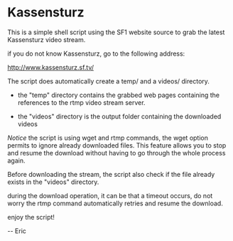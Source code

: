 Kassensturz
===========
This is a simple shell script using the SF1 website source to grab the latest Kassensturz video stream.

if you do not know Kassensturz, go to the following address:

http://www.kassensturz.sf.tv/

The script does automatically create a temp/ and a videos/ directory.
 * the "temp" directory contains the grabbed web pages containing the references to the rtmp video stream server.

 * the "videos" directory is the output folder containing the downloaded videos

*Notice*
the script is using wget and rtmp commands, the wget option permits to ignore already downloaded files. This feature allows you to stop and resume the download without having to go through the whole process again.

Before downloading the stream, the script also check if the file already exists in the "videos" directory.

during the download operation, it can be that a timeout occurs, do not worry the rtmp command automatically retries and resume the download.

enjoy the script!

-- 
Eric
